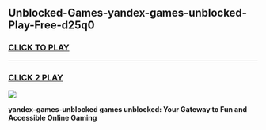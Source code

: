 
## Unblocked-Games-yandex-games-unblocked-Play-Free-d25q0
<h3>
<a href="https://premium76.site?title=yandex-games-unblocked&ref=23A">CLICK TO PLAY</a></h3>
<hr>

<h3>
<a href="https://premium76.site?title=yandex-games-unblocked&ref=23A">CLICK 2 PLAY</a>
  
</h3>

<a href="https://premium76.site?title=yandex-games-unblocked&ref=23A"><img src="https://clearcache.store/games.png"></a>


**yandex-games-unblocked games unblocked: Your Gateway to Fun and Accessible Online Gaming**
